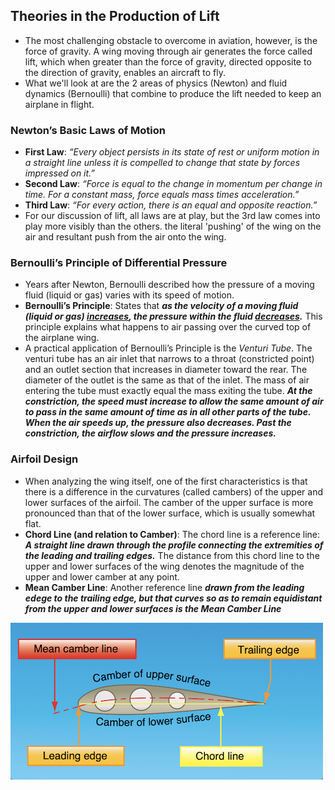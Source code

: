 ## Theories in the Production of Lift
- The most challenging obstacle to overcome in aviation, however, is the force of gravity. A wing moving through air generates the force called lift, which when greater than the force of gravity, directed opposite to the direction of gravity, enables an aircraft to fly.
- What we'll look at are the 2 areas of physics (Newton) and fluid dynamics (Bernoulli) that combine to produce the lift needed to keep an airplane in flight.

### Newton’s Basic Laws of Motion
- **First Law**: _“Every object persists in its state of rest or uniform motion in a straight line unless it is compelled to change that state by forces impressed on it.”_
- **Second Law**: _“Force is equal to the change in momentum per change in time. For a constant mass, force equals mass times acceleration.”_
- **Third Law**: _“For every action, there is an equal and opposite reaction.”_
- For our discussion of lift, all laws are at play, but the 3rd law comes into play more visibly than the others. the literal 'pushing' of the wing on the air and resultant push from the air onto the wing. 

### Bernoulli’s Principle of Differential Pressure
- Years after Newton, Bernoulli described how the pressure of a moving fluid (liquid or gas) varies with its speed of motion.
- **Bernoulli’s Principle**: States that _**as the velocity of a moving fluid (liquid or gas) <u>increases</u>, the pressure within the fluid <u>decreases</u>.**_ This principle explains what happens to air passing over the curved top of the airplane wing.
- A practical application of Bernoulli’s Principle is the _Venturi Tube_. The venturi tube has an air inlet that narrows to a throat (constricted point) and an outlet section that increases in diameter toward the rear. The diameter of the outlet is the same as that of the inlet. The mass of air entering the tube must exactly equal the mass exiting the tube. _**At the constriction, the speed must increase to allow the same amount of air to pass in the same amount of time as in all other parts of the tube. When the air speeds up, the pressure also decreases. Past the constriction, the airflow slows and the pressure increases.**_

### Airfoil Design
- When analyzing the wing itself, one of the first characteristics is that there is a difference in the curvatures (called cambers) of the upper and lower surfaces of the airfoil. The camber of the upper surface is more pronounced than that of the lower surface, which is usually somewhat flat.
- **Chord Line (and relation to Camber)**: The chord line is a reference line: _**A straight line drawn through the profile connecting the extremities of the leading and trailing edges.**_ The distance from this chord line to the upper and lower surfaces of the wing denotes the magnitude of the upper and lower camber at any point.
- **Mean Camber Line**: Another reference line _**drawn from the leading edege to the trailing edge, but that curves so as to remain equidistant from the upper and lower surfaces is the Mean Camber Line**_

![wing-reference-lines](./images/wing-reference-lines.png)